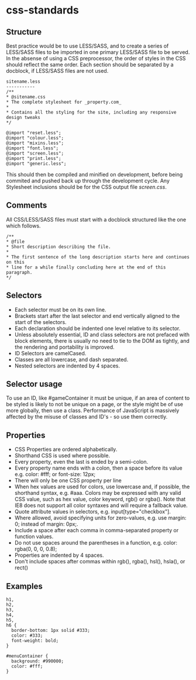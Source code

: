 css-standards
=============

Structure
---------
Best practice would be to use LESS/SASS, and to create a series of LESS/SASS files to be imported in one primary LESS/SASS file to be served.
In the absense of using a CSS preprocessor, the order of styles in the CSS should reflect the same order. Each section should be separated by a docblock, if LESS/SASS files are not used.

    sitename.less
    -----------
    /**
    * @sitename.css
    * The complete stylesheet for _property.com_
    *
    * Contains all the styling for the site, including any responsive design tweaks
    */
    
    @import "reset.less";
    @import "colour.less";
    @import "mixins.less";
    @import "font.less";
    @import "screen.less";
    @import "print.less";
    @import "generic.less";

This should then be compiled and minified on development, before being commited and pushed back up through the development cycle. Any Stylesheet inclusions should be for the CSS output file _screen.css_.

Comments
--------
All CSS/LESS/SASS files must start with a docblock structured like the one which follows.

    /**
    * @file
    * Short description describing the file.
    *
    * The first sentence of the long description starts here and continues on this
    * line for a while finally concluding here at the end of this paragraph.
    */

Selectors
---------
* Each selector must be on its own line.
* Brackets start after the last selector and end vertically aligned to the start of the selectors.
* Each declaration should be indented one level relative to its selector.
* Unless absolutely essential, ID and class selectors are not prefaced with block elements, there is usually no need to tie to the DOM as tightly, and the rendering and portability is improved.
* ID Selectors are camelCased.
* Classes are all lowercase, and dash separated.
* Nested selectors are indented by 4 spaces.

Selector usage
--------------
To use an ID, like #gameContainer it must be unique, if an area of content to be styled is likely to not be unique on a page, or the style might be of use more globally, then use a class.
Performance of JavaScript is massively affected by the misuse of classes and ID's - so use them correctly.

Properties
----------
* CSS Properties are ordered alphabetically.
* Shorthand CSS is used where possible.
* Every property, even the last is ended by a semi-colon.
* Every property name ends with a colon, then a space before its value e.g. color: #fff; or font-size: 12px;
* There will only be one CSS property per line
* When hex values are used for colors, use lowercase and, if possible, the shorthand syntax, e.g. #aaa. Colors may be expressed with any valid CSS value, such as hex value, color keyword, rgb() or rgba(). Note that IE8 does not support all color syntaxes and will require a fallback value.
* Quote attribute values in selectors, e.g. input[type="checkbox"].
* Where allowed, avoid specifying units for zero-values, e.g. use margin: 0; instead of margin: 0px;.
* Include a space after each comma in comma-separated property or function values.
* Do not use spaces around the parentheses in a function, e.g. color: rgba(0, 0, 0, 0.8);
* Properties are indented by 4 spaces.
* Don't include spaces after commas within rgb(), rgba(), hsl(), hsla(), or rect()

Examples
--------
    h1,
    h2,
    h3,
    h4,
    h5,
    h6 {
      border-bottom: 1px solid #333;
      color: #333;
      font-weight: bold;
    }
    
    #menuContainer {
      background: #990000;
      color: #fff;
    }
